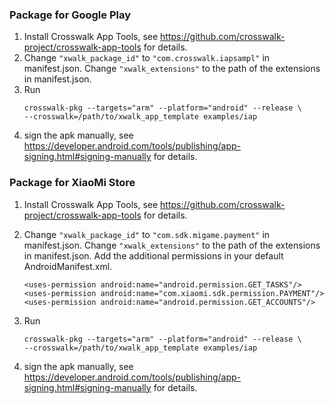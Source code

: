 ### Package for Google Play
1. Install Crosswalk App Tools, see https://github.com/crosswalk-project/crosswalk-app-tools for details.
2. Change ```"xwalk_package_id"``` to ```"com.crosswalk.iapsampl"``` in manifest.json.
   Change ```"xwalk_extensions"``` to the path of the extensions in manifest.json.
3. Run
    ```
    crosswalk-pkg --targets="arm" --platform="android" --release \
    --crosswalk=/path/to/xwalk_app_template examples/iap
    ```
4. sign the apk manually, see https://developer.android.com/tools/publishing/app-signing.html#signing-manually for details.

### Package for XiaoMi Store
1. Install Crosswalk App Tools, see https://github.com/crosswalk-project/crosswalk-app-tools for details.
2. Change ```"xwalk_package_id"``` to ```"com.sdk.migame.payment"``` in manifest.json.
   Change ```"xwalk_extensions"``` to the path of the extensions in manifest.json.
   Add the additional permissions in your default AndroidManifest.xml.

    ```
    <uses-permission android:name="android.permission.GET_TASKS"/>
    <uses-permission android:name="com.xiaomi.sdk.permission.PAYMENT"/>
    <uses-permission android:name="android.permission.GET_ACCOUNTS"/>
    ```
3. Run
    ```
    crosswalk-pkg --targets="arm" --platform="android" --release \
    --crosswalk=/path/to/xwalk_app_template examples/iap
    ```
4. sign the apk manually, see https://developer.android.com/tools/publishing/app-signing.html#signing-manually for details.
